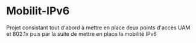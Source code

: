 # Mobilit-IPv6
Projet consistant tout d'abord à mettre en place deux points d'accès UAM et 802.1x puis par la suite de mettre en place la mobilité IPv6
